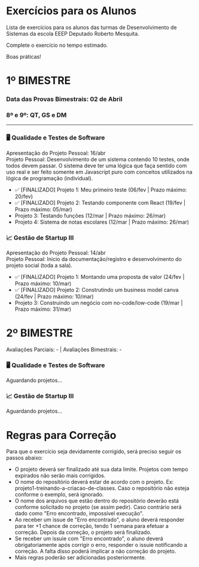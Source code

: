 # Exercícios para os Alunos
Lista de exercícios para os alunos das turmas de Desenvolvimento de Sistemas da escola EEEP Deputado Roberto Mesquita.

Complete o exercício no tempo estimado.

Boas práticas!

# 1º BIMESTRE
### Data das Provas Bimestrais: 02 de Abril
### 8º e 9º: QT, GS e DM
---
### 🖥️ Qualidade e Testes de Software 
Apresentação do Projeto Pessoal: 16/abr<br>
Projeto Pessoal: Desenvolvimento de um sistema contendo 10 testes, onde todos devem passar. O sistema deve ter uma lógica que faça sentido com uso real e ser feito somente em Javascript puro com conceitos utilizados na lógica de programação (individual).

- ✅ [FINALIZADO] Projeto 1: Meu primeiro teste (06/fev | Prazo máximo: 20/fev)
- ✅ [FINALIZADO] Projeto 2: Testando componente com React (19/fev | Prazo máximo: 05/mar)
- Projeto 3: Testando funções (12/mar | Prazo máximo: 26/mar)
- Projeto 4: Sistema de notas escolares (12/mar | Prazo máximo: 26/mar)

### 📈 Gestão de Startup III
Apresentação do Projeto Pessoal: 14/abr<br>
Projeto Pessoal: Inicio da documentação/registro e desenvolvimento do projeto social (toda a sala).

- ✅ [FINALIZADO] Projeto 1: Montando uma proposta de valor (24/fev | Prazo máximo: 10/mar)
- ✅ [FINALIZADO] Projeto 2: Construtindo um business model canva (24/fev | Prazo máximo: 10/mar)
- Projeto 3: Construindo um negócio com no-code/low-code (19/mar | Prazo máximo: 31/mar)

# 2º BIMESTRE
Avaliações Parciais: - | Avaliações Bimestrais: -
### 🖥️ Qualidade e Testes de Software 
Aguardando projetos...

### 📈 Gestão de Startup III
Aguardando projetos...

# Regras para Correção

Para que o exercício seja devidamente corrigido, será preciso seguir os passos abaixo:
- O projeto deverá ser finalizado até sua data limite. Projetos com tempo expirados não serão mais corrigidos.
- O nome do repositório deverá estar de acordo com o projeto. Ex: projeto1-treinando-a-criacao-de-classes. Caso o repositório não esteja conforme o exemplo, será ignorado.
- O nome dos arquivos que estão dentro do repositório deverão está conforme solicitado no projeto (se assim pedir). Caso contrário será dado como "Erro encontrado, impossível execução".
- Ao receber um issue de "Erro encontrado", o aluno deverá responder para ter +1 chance de correção, tendo 1 semana para efetuar a correção. Depois da correção, o projeto será finalizado.
- Se receber um issuie com "Erro encontrado", o aluno deverá obrigatoriamente após corrigir o erro, responder o issuie notificando a correção. A falta disso poderá implicar a não correção do projeto.
- Mais regras poderão ser adicionadas posteriormente.
